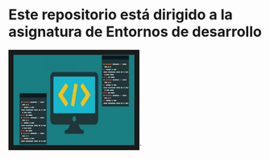 # Este repositorio está dirigido a la asignatura de Entornos de desarrollo


<img src="InicioEntornosD.jpg" width="240" height="180" border="10" /></a>`
